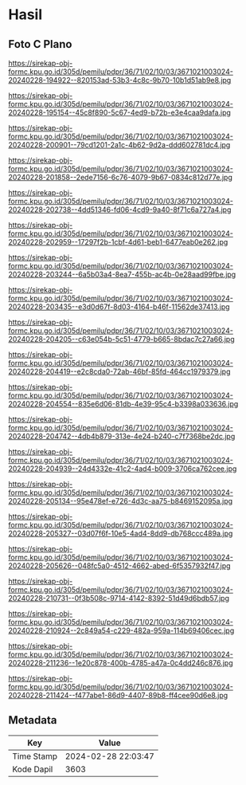# Hasil

## Foto C Plano

https://sirekap-obj-formc.kpu.go.id/305d/pemilu/pdpr/36/71/02/10/03/3671021003024-20240228-194922--820153ad-53b3-4c8c-9b70-10b1d51ab9e8.jpg

https://sirekap-obj-formc.kpu.go.id/305d/pemilu/pdpr/36/71/02/10/03/3671021003024-20240228-195154--45c8f890-5c67-4ed9-b72b-e3e4caa9dafa.jpg

https://sirekap-obj-formc.kpu.go.id/305d/pemilu/pdpr/36/71/02/10/03/3671021003024-20240228-200901--79cd1201-2a1c-4b62-9d2a-ddd602781dc4.jpg

https://sirekap-obj-formc.kpu.go.id/305d/pemilu/pdpr/36/71/02/10/03/3671021003024-20240228-201858--2ede7156-6c76-4079-9b67-0834c812d77e.jpg

https://sirekap-obj-formc.kpu.go.id/305d/pemilu/pdpr/36/71/02/10/03/3671021003024-20240228-202738--4dd51346-fd06-4cd9-9a40-8f71c6a727a4.jpg

https://sirekap-obj-formc.kpu.go.id/305d/pemilu/pdpr/36/71/02/10/03/3671021003024-20240228-202959--17297f2b-1cbf-4d61-beb1-6477eab0e262.jpg

https://sirekap-obj-formc.kpu.go.id/305d/pemilu/pdpr/36/71/02/10/03/3671021003024-20240228-203244--6a5b03a4-8ea7-455b-ac4b-0e28aad99fbe.jpg

https://sirekap-obj-formc.kpu.go.id/305d/pemilu/pdpr/36/71/02/10/03/3671021003024-20240228-203435--e3d0d67f-8d03-4164-b46f-11562de37413.jpg

https://sirekap-obj-formc.kpu.go.id/305d/pemilu/pdpr/36/71/02/10/03/3671021003024-20240228-204205--c63e054b-5c51-4779-b665-8bdac7c27a66.jpg

https://sirekap-obj-formc.kpu.go.id/305d/pemilu/pdpr/36/71/02/10/03/3671021003024-20240228-204419--e2c8cda0-72ab-46bf-85fd-464cc1979379.jpg

https://sirekap-obj-formc.kpu.go.id/305d/pemilu/pdpr/36/71/02/10/03/3671021003024-20240228-204554--835e6d06-81db-4e39-95c4-b3398a033636.jpg

https://sirekap-obj-formc.kpu.go.id/305d/pemilu/pdpr/36/71/02/10/03/3671021003024-20240228-204742--4db4b879-313e-4e24-b240-c7f7368be2dc.jpg

https://sirekap-obj-formc.kpu.go.id/305d/pemilu/pdpr/36/71/02/10/03/3671021003024-20240228-204939--24d4332e-41c2-4ad4-b009-3706ca762cee.jpg

https://sirekap-obj-formc.kpu.go.id/305d/pemilu/pdpr/36/71/02/10/03/3671021003024-20240228-205134--95e478ef-e726-4d3c-aa75-b8469152095a.jpg

https://sirekap-obj-formc.kpu.go.id/305d/pemilu/pdpr/36/71/02/10/03/3671021003024-20240228-205327--03d07f6f-10e5-4ad4-8dd9-db768ccc489a.jpg

https://sirekap-obj-formc.kpu.go.id/305d/pemilu/pdpr/36/71/02/10/03/3671021003024-20240228-205626--048fc5a0-4512-4662-abed-6f5357932f47.jpg

https://sirekap-obj-formc.kpu.go.id/305d/pemilu/pdpr/36/71/02/10/03/3671021003024-20240228-210731--0f3b508c-9714-4142-8392-51d49d6bdb57.jpg

https://sirekap-obj-formc.kpu.go.id/305d/pemilu/pdpr/36/71/02/10/03/3671021003024-20240228-210924--2c849a54-c229-482a-959a-114b69406cec.jpg

https://sirekap-obj-formc.kpu.go.id/305d/pemilu/pdpr/36/71/02/10/03/3671021003024-20240228-211236--1e20c878-400b-4785-a47a-0c4dd246c876.jpg

https://sirekap-obj-formc.kpu.go.id/305d/pemilu/pdpr/36/71/02/10/03/3671021003024-20240228-211424--f477abe1-86d9-4407-89b8-ff4cee90d6e8.jpg


## Metadata

| Key        | Value               |
| ---------- | ------------------- |
| Time Stamp | 2024-02-28 22:03:47 |
| Kode Dapil | 3603                |



